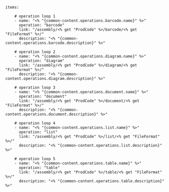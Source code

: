     items: 
          
        # operation loop 1
        - name: "<% "{common-content.operations.barcode.name}" %>"
          operation: "barcode"
          link: "/assembly/<% get "ProdCode" %>/barcode/<% get "FileFormat" %>/"
          description: "<% "{common-content.operations.barcode.description}" %>"

        # operation loop 2
        - name: "<% "{common-content.operations.diagram.name}" %>"
          operation: "diagram"
          link: "/assembly/<% get "ProdCode" %>/diagram/<% get "FileFormat" %>/"
          description: "<% "{common-content.operations.diagram.description}" %>"

        # operation loop 3
        - name: "<% "{common-content.operations.document.name}" %>"
          operation: "document"
          link: "/assembly/<% get "ProdCode" %>/document/<% get "FileFormat" %>/"
          description: "<% "{common-content.operations.document.description}" %>"

        # operation loop 4
        - name: "<% "{common-content.operations.list.name}" %>"
          operation: "list"
          link: "/assembly/<% get "ProdCode" %>/list/<% get "FileFormat" %>/"
          description: "<% "{common-content.operations.list.description}" %>"

        # operation loop 5
        - name: "<% "{common-content.operations.table.name}" %>"
          operation: "table"
          link: "/assembly/<% get "ProdCode" %>/table/<% get "FileFormat" %>/"
          description: "<% "{common-content.operations.table.description}" %>"
         
          